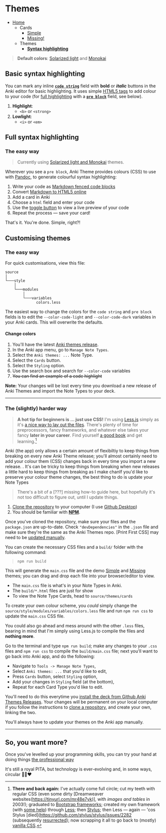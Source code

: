 # Themes

- [Home](../../../README.md)
    - Cards
      + [Simple](../simple/index.md)
      + [Missing!](../missing/index.md)
    - Themes
      + **[Syntax highlighting](../highlight/index.md)**


> **Default colors**: [Solarized light](https://ethanschoonover.com/solarized/) and [Monokai](https://www.monokai.pro)



## Basic syntax highlighting

You can mark any inline **[`code string`](../simple/index.md#-syntax-inline-code)** field with **bold** or _**italic**_ buttons in the Anki editor for basic highlighting. It uses simple [HTML5 tags](https://developer.mozilla.org/en/docs/Web/HTML/Element) to add colour to your code (for [full highlighting](#full-syntax-highlighting) with a **[`pre block`](../simple/index.md#-sample-code-block-or-image)** field, see below).

1. **Highlight**:
    + `<b>` or `<strong>`
2. **Lowlight**:
    + `<i>` or `<em>`



## Full syntax highlighting

### The easy way

> Currently using [Solarized light and Monokai](../../source/style/modules/variables/colors.less) themes.

Wherever you see a `pre block`, Anki Theme provides colours (CSS) to use with [Pandoc](https://pandoc.org/demo/example18f.html), to generate colourful syntax highlighting: 

1. Write your code as [Markdown fenced code blocks](https://help.github.com/articles/github-flavored-markdown/#fenced-code-blocks)
2. Convert [Markdown to HTML5 online](https://tinyurl.com/mr43ydea)
3. Add a card in Anki
4. Choose a `html` field and enter your code
5. Use the [toggle button](https://github.com/badlydrawnrob/anki/issues/62) to view a live preview of your code
6. Repeat the process — save your card!

That's it. You're done. Simple, right?!


## Customising themes

### The easy way

For quick customisations, view this file:

```text
source
│
└───style
    │
    └───modules
        │
        └───variables
              colors.less
```

The easiest way to change the colors for the `code string` and `pre block` fields is to edit the `--color-code-light` and `--color-code-dark` variables in your Anki cards. This will overwrite the defaults.

#### Change colors

1. You'll have the latest [Anki themes release](https://github.com/badlydrawnrob/anki/releases).
2. In the Anki app menu, go to `Manage Note Types`.
3. Select the `Anki themes: ...` Note Type.
4. Select the `Cards` button.
5. Select the `Styling` option.
6. Use the search box and search for `--color-code` variables
7. <s>You can find an example of a code highlight </s>

**Note:** Your changes will be lost every time you download a new release of Anki Themes and import the Note Types to your deck.

-----

### The (slightly) harder way

> **A hot tip for beginners is ... just use CSS!**
> I'm using [Less.js](https://lesscss.org) simply as it's [a nice way to lay out the files](https://github.com/badlydrawnrob/print-first-css/issues/42). There's plenty of time for preprocessors, fancy frameworks, and whatever else takes your fancy **later in your career**. Find yourself [a good book](https://www.goodreads.com/en/book/show/10361330) and get learning.[^1]

Anki (the app) only allows a certain amount of flexibiltiy to keep things from breaking on every new Anki Theme release; you'll almost certainly need to add your colour them (CSS) changes back in every time you import a new release. . It's can be tricky to keep things from breaking when new releases a little hard to keep things from breaking as I make chanIf you'd like to preserve your colour theme changes, the best thing to do is update your Note Types 

> There's a bit of a [???] missing how-to guide here, but hopefully it's not too difficult to figure out, until I update things.

1. [Clone the repository](https://tinyurl.com/46bx4bj5) to your computer (I use [Github Desktop](https://desktop.github.com))
2. You should be familiar with **[NPM](https://www.npmjs.com)**.

Once you've cloned the repository, make sure your files and the `package.json` are up-to-date. Check `"devDependencies"` in the `.json` file and make sure they're the same as the Anki Themes repo. [Print First CSS] may need to be [updated manually](https://github.com/badlydrawnrob/anki/issues/54).

You can create the necessary CSS files and a `build/` folder with the following command:

> `npm run build`

This will generate the `main.css` file and the demo [Simple](../simple/index.md) and [Missing](../missing/index.md) themes; you can drag and drop each file into your browser/editor to view.

- The `main.css` file is what's in your Note Types in Anki.
- The `build/*.html` files are just for show
- To view the Note Type Cards, head to `source/themes/cards`

To create your own colour scheme, you _could_ simply change the `source/style/modules/variables/colors.less` file and run `npm run css` to update the `main.css` CSS file.

You could also go ahead and mess around with the other `.less` files, bearing in mind that I'm simply using Less.js to compile the files and **nothing more**.




Go to the terminal and type `npm run build`; make any changes to your `.css` files and `npm run css` to compile the `build/main.css` file; next you'll want to go back into Anki app, and do the following:

- Navigate to `Tools -> Manage Note Types`,
- Select `Anki themes: ...` that you'd like to edit,
- Press `Cards` button, select `Styling` option,
- Add your changes in `Styling` field (at the bottom),
- Repeat for each Card Type you'd like to edit.

You'll need to do this everytime you [install the deck from Github Anki Themes Releases](https://github.com/badlydrawnrob/anki/releases). Your changes will be permanent on your local computer if you follow the instructions to [clone a repository](https://docs.github.com/en/repositories/creating-and-managing-repositories/cloning-a-repository), and create your own, linking the two.

You'll always have to update your themes on the Anki app manually.

-----


## So, you want more?

Once you've levelled up your programming skills, you can try your hand at doing things [the professional way](../advanced/index.md)

[^1]: **There and back again:** I've actually come full circle; cut my teeth with regular CSS (even some dirty [Dreamweaver websites(https://tinyurl.com/mr48e7yk)], with _images and tables_ in 2003!); graduated to [Bootstrap frameworks](https://web.archive.org/web/20130308110613/http://twitter.github.com/bootstrap/); created my own framework (with [some help](https://cardinalcss.com)) through [Less](https://lesscss.org); then [Stylus](https://stylus-lang.com); then Less — again — 'cos Stylus [died](https://github.com/stylus/stylus/issues/2282 (subsequently [resurrected](https://stylus-lang.com/docs/compare.html)); now scrapping it all to go back to (mostly) [vanilla CSS](https://github.com/badlydrawnrob/print-first-css).

It's still a royal PITA, but technology is ever-evolving and, in some ways, circular 💩🔄❤️